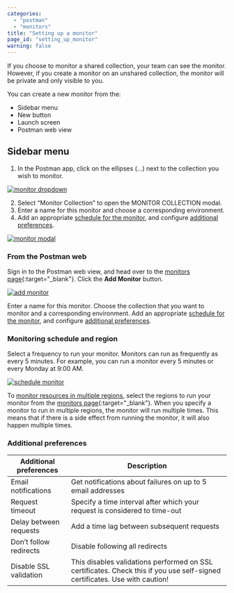 ```yaml
---
categories:
  - "postman"
  - "monitors"
title: "Setting up a monitor"
page_id: "setting_up_monitor"
warning: false
---
```


If you choose to monitor a shared collection, your team can see the monitor. However, if you create a monitor on an unshared collection, the monitor will be private and only visible to you.

You can create a new monitor from the:
* Sidebar menu
* New button
* Launch screen
* Postman web view
 
## Sidebar menu
1. In the Postman app, click on the ellipses (…) next to the collection you wish to monitor. 

[![monitor dropdown](https://s3.amazonaws.com/postman-static-getpostman-com/postman-docs/monitor_sidebar2.png)](https://s3.amazonaws.com/postman-static-getpostman-com/postman-docs/monitor_sidebar2.png)

2. Select “Monitor Collection” to open the MONITOR COLLECTION modal.
3. Enter a name for this monitor and choose a corresponding environment. 
4. Add an appropriate [schedule for the monitor](/docs/postman/monitors/setting_up_monitor#monitoring-schedule), and configure [additional preferences](/docs/postman/monitors/setting_up_monitor#additional-preferences).

[![monitor modal](https://s3.amazonaws.com/postman-static-getpostman-com/postman-docs/monitorCollectionScreen.png)](https://s3.amazonaws.com/postman-static-getpostman-com/postman-docs/monitorCollectionScreen.png)

### From the Postman web

Sign in to the Postman web view, and head over to the [monitors page](https://monitor.getpostman.com/){:target="_blank"}. Click the **Add Monitor** button.

[![add monitor](https://cloud.githubusercontent.com/assets/681190/21090390/792944e2-c065-11e6-8937-39c18fe888ad.png)](https://cloud.githubusercontent.com/assets/681190/21090390/792944e2-c065-11e6-8937-39c18fe888ad.png)

Enter a name for this monitor. Choose the collection that you want to monitor and a corresponding environment. Add an appropriate [schedule for the monitor](/docs/postman/monitors/setting_up_monitor#monitoring-schedule), and configure [additional preferences](/docs/postman/monitors/setting_up_monitor#additional-preferences).

### Monitoring schedule and region

Select a frequency to run your monitor. Monitors can run as frequently as every 5 minutes. For example, you can run a monitor every 5 minutes or every Monday at 9:00 AM. 

[![schedule monitor](https://s3.amazonaws.com/postman-static-getpostman-com/postman-docs/monitorCheckbox.png)](https://s3.amazonaws.com/postman-static-getpostman-com/postman-docs/monitorCheckbox.png)

To [monitor resources in multiple regions](/docs/postman/monitors/intro_monitors#monitoring-resources-in-multiple-regions), select the regions to run your monitor from the [monitors page](https://monitor.getpostman.com){:target="_blank"}. When you specify a monitor to run in multiple regions, the monitor will run multiple times. This means that if there is a side effect from running the monitor, it will also happen multiple times.

### Additional preferences

| **Additional preferences** | **Description** |
| --- | --- |
| Email notifications | Get notifications about failures on up to 5 email addresses |
| Request timeout | Specify a time interval after which your request is considered to time-out |
| Delay between requests | Add a time lag between subsequent requests |
| Don’t follow redirects | Disable following all redirects |
| Disable SSL validation | This disables validations performed on SSL certificates. Check this if you use self-signed certificates. Use with caution! |
